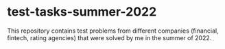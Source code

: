 # test-tasks-summer-2022
This repository contains test problems from different companies (financial, fintech, rating agencies) that were solved by me in the summer of 2022.
